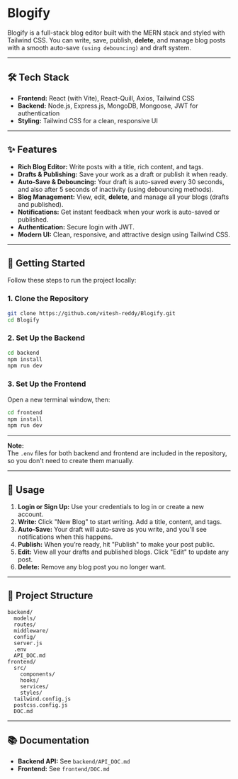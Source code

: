# Blogify

Blogify is a full-stack blog editor built with the MERN stack and styled with Tailwind CSS. You can write, save, publish, **delete**, and manage blog posts with a smooth auto-save `(using debouncing)` and draft system.

---

## 🛠 Tech Stack

- **Frontend:** React (with Vite), React-Quill, Axios, Tailwind CSS
- **Backend:** Node.js, Express.js, MongoDB, Mongoose, JWT for authentication
- **Styling:** Tailwind CSS for a clean, responsive UI

---

## ✨ Features

- **Rich Blog Editor:** Write posts with a title, rich content, and tags.
- **Drafts & Publishing:** Save your work as a draft or publish it when ready.
- **Auto-Save & Debouncing:** Your draft is auto-saved every 30 seconds, and also after 5 seconds of inactivity (using debouncing methods).
- **Blog Management:** View, edit, **delete**, and manage all your blogs (drafts and published).
- **Notifications:** Get instant feedback when your work is auto-saved or published.
- **Authentication:** Secure login with JWT.
- **Modern UI:** Clean, responsive, and attractive design using Tailwind CSS.

---

## 🚀 Getting Started

Follow these steps to run the project locally:

### 1. Clone the Repository

```bash
git clone https://github.com/vitesh-reddy/Blogify.git
cd Blogify
```

### 2. Set Up the Backend

```bash
cd backend
npm install
npm run dev
```

### 3. Set Up the Frontend

Open a new terminal window, then:

```bash
cd frontend
npm install
npm run dev
```

---

**Note:**  
The `.env` files for both backend and frontend are included in the repository, so you don't need to create them manually.

---

## 📝 Usage

1. **Login or Sign Up:** Use your credentials to log in or create a new account.
2. **Write:** Click "New Blog" to start writing. Add a title, content, and tags.
3. **Auto-Save:** Your draft will auto-save as you write, and you'll see notifications when this happens.
4. **Publish:** When you’re ready, hit "Publish" to make your post public.
5. **Edit:** View all your drafts and published blogs. Click "Edit" to update any post.
6. **Delete:** Remove any blog post you no longer want.

---

## 📁 Project Structure

```
backend/
  models/
  routes/
  middleware/
  config/
  server.js
  .env
  API_DOC.md
frontend/
  src/
    components/
    hooks/
    services/
    styles/
  tailwind.config.js
  postcss.config.js
  DOC.md
```

---

## 📚 Documentation

- **Backend API:** See `backend/API_DOC.md`
- **Frontend:** See `frontend/DOC.md`
